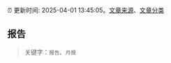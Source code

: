 :alarm_clock: 更新时间: 2025-04-01 13:45:05。[文章来源](/README.md)、[文章分类](/TAGS.md)

## 报告


> 关键字：`报告`、`月报`



